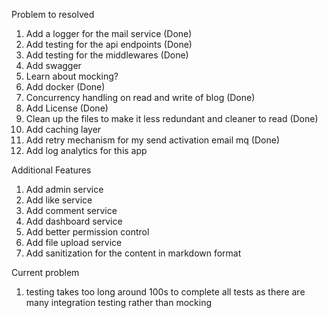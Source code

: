 Problem to resolved
1. Add a logger for the mail service (Done)
2. Add testing for the api endpoints (Done)
3. Add testing for the middlewares (Done)
5. Add swagger
6. Learn about mocking?
7. Add docker (Done)
8. Concurrency handling on read and write of blog (Done)
9. Add License (Done)
10. Clean up the files to make it less redundant and cleaner to read (Done)
11. Add caching layer
12. Add retry mechanism for my send activation email mq (Done)
13. Add log analytics for this app

Additional Features
1. Add admin service
2. Add like service
3. Add comment service
4. Add dashboard service
5. Add better permission control
6. Add file upload service
7. Add sanitization for the content in markdown format

Current problem
1. testing takes too long around 100s to complete all tests as there are many integration testing rather than mocking 
